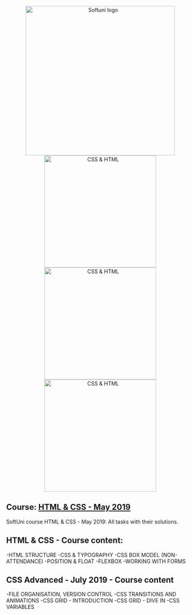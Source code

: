 <p align="center">
	<a href="https://softuni.bg/"><img src="https://www.jobs.bg/assets/logo/2017-09-01/b_6e048c01c340d967f2a6e540e9825d46.png" alt="Softuni logo" width="400" align="center"></a>
	<a href="https://developer.mozilla.org/bg/docs/Web/CSS"><img src="https://mozilladevelopers.github.io/playground/static/cssgrid.025372ef.png" alt="CSS & HTML" width="300" align="center"></a>
	<a href="https://developer.mozilla.org/bg/docs/Web/CSS"><img src="http://lesscss.org/public/img/less_logo.png" alt="CSS & HTML" width="300" align="center"></a>
	<a href="https://developer.mozilla.org/bg/docs/Web/CSS"><img src="https://miro.medium.com/max/854/1*dasKDOFjFV4WgAceQfChyg.jpeg" alt="CSS & HTML" width="300" align="center"></a>
<p>

## Course: [HTML & CSS - May 2019](https://softuni.bg/trainings/2375/html-and-css-may-2019#lesson-12125)
SoftUni course HTML & CSS - May 2019: All tasks with their solutions.

## HTML & CSS - Course content:
 -HTML STRUCTURE
 -CSS & TYPOGRAPHY
 -CSS BOX MODEL (NON-ATTENDANCE)
 -POSITION & FLOAT
 -FLEXBOX
 -WORKING WITH FORMS
 
## CSS Advanced - July 2019 - Course content
 -FILE ORGANISATION, VERSION CONTROL
 -CSS TRANSITIONS AND ANIMATIONS
 -CSS GRID - INTRODUCTION
 -CSS GRID - DIVE IN
 -CSS VARIABLES